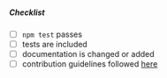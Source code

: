<!--
Thank you for your pull request. Please provide a description above and review
the requirements below.
-->

##### Checklist

<!-- Remove items that do not apply. For completed items, change [ ] to [x]. -->

- [ ] `npm test` passes
- [ ] tests are included
- [ ] documentation is changed or added
- [ ] contribution guidelines followed
      [here](https://github.com/nodejs/citgm/blob/master/CONTRIBUTING.md)
